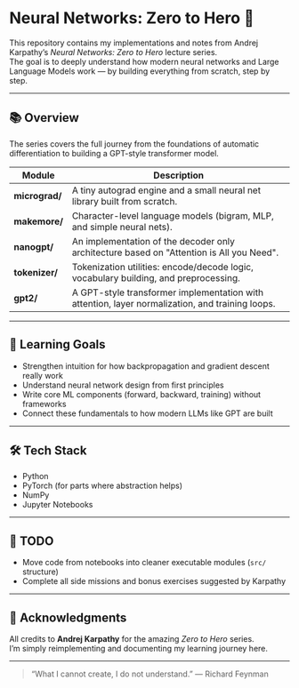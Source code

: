 # Neural Networks: Zero to Hero 🚀

This repository contains my implementations and notes from Andrej Karpathy’s *Neural Networks: Zero to Hero* lecture series.  
The goal is to deeply understand how modern neural networks and Large Language Models work — by building everything from scratch, step by step.

---

## 📚 Overview

The series covers the full journey from the foundations of automatic differentiation to building a GPT-style transformer model.

| Module | Description |
|--------|-------------|
| **micrograd/** | A tiny autograd engine and a small neural net library built from scratch. |
| **makemore/** | Character-level language models (bigram, MLP, and simple neural nets). |
| **nanogpt/** | An implementation of the decoder only architecture based on "Attention is All you Need". |
| **tokenizer/** | Tokenization utilities: encode/decode logic, vocabulary building, and preprocessing. |
| **gpt2/** | A GPT-style transformer implementation with attention, layer normalization, and training loops. |

---

## 🧠 Learning Goals
- Strengthen intuition for how backpropagation and gradient descent really work  
- Understand neural network design from first principles  
- Write core ML components (forward, backward, training) without frameworks  
- Connect these fundamentals to how modern LLMs like GPT are built

---

## 🛠️ Tech Stack
- Python  
- PyTorch (for parts where abstraction helps)  
- NumPy  
- Jupyter Notebooks  

---

## 📝 TODO
- Move code from notebooks into cleaner executable modules (`src/` structure)  
- Complete all side missions and bonus exercises suggested by Karpathy  

---

## 🙌 Acknowledgments
All credits to **Andrej Karpathy** for the amazing *Zero to Hero* series.  
I’m simply reimplementing and documenting my learning journey here.

---

> “What I cannot create, I do not understand.” — Richard Feynman

